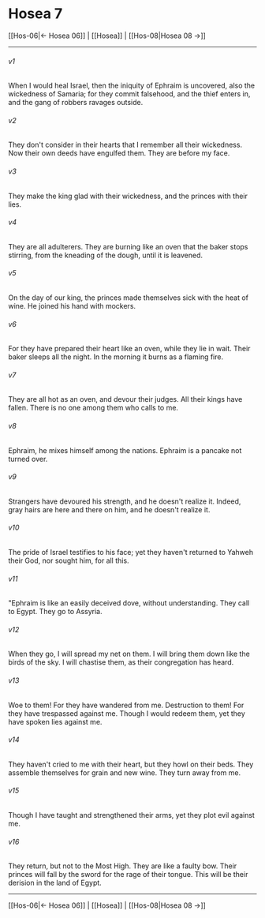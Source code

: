 # Hosea 7

[[Hos-06|← Hosea 06]] | [[Hosea]] | [[Hos-08|Hosea 08 →]]
***



###### v1 
When I would heal Israel, then the iniquity of Ephraim is uncovered, also the wickedness of Samaria; for they commit falsehood, and the thief enters in, and the gang of robbers ravages outside. 

###### v2 
They don't consider in their hearts that I remember all their wickedness. Now their own deeds have engulfed them. They are before my face. 

###### v3 
They make the king glad with their wickedness, and the princes with their lies. 

###### v4 
They are all adulterers. They are burning like an oven that the baker stops stirring, from the kneading of the dough, until it is leavened. 

###### v5 
On the day of our king, the princes made themselves sick with the heat of wine. He joined his hand with mockers. 

###### v6 
For they have prepared their heart like an oven, while they lie in wait. Their baker sleeps all the night. In the morning it burns as a flaming fire. 

###### v7 
They are all hot as an oven, and devour their judges. All their kings have fallen. There is no one among them who calls to me. 

###### v8 
Ephraim, he mixes himself among the nations. Ephraim is a pancake not turned over. 

###### v9 
Strangers have devoured his strength, and he doesn't realize it. Indeed, gray hairs are here and there on him, and he doesn't realize it. 

###### v10 
The pride of Israel testifies to his face; yet they haven't returned to Yahweh their God, nor sought him, for all this. 

###### v11 
"Ephraim is like an easily deceived dove, without understanding. They call to Egypt. They go to Assyria. 

###### v12 
When they go, I will spread my net on them. I will bring them down like the birds of the sky. I will chastise them, as their congregation has heard. 

###### v13 
Woe to them! For they have wandered from me. Destruction to them! For they have trespassed against me. Though I would redeem them, yet they have spoken lies against me. 

###### v14 
They haven't cried to me with their heart, but they howl on their beds. They assemble themselves for grain and new wine. They turn away from me. 

###### v15 
Though I have taught and strengthened their arms, yet they plot evil against me. 

###### v16 
They return, but not to the Most High. They are like a faulty bow. Their princes will fall by the sword for the rage of their tongue. This will be their derision in the land of Egypt.

***
[[Hos-06|← Hosea 06]] | [[Hosea]] | [[Hos-08|Hosea 08 →]]
